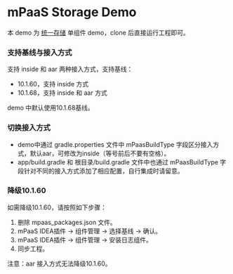 # mPaaS Storage Demo

本 demo 为 [统一存储](https://help.aliyun.com/document_detail/85417.html?spm=a2c4g.11186623.6.1516.7e357bbaMLCXdm) 单组件 demo，clone 后直接运行工程即可。

### 支持基线与接入方式
支持 inside 和 aar 两种接入方式，支持基线：

- 10.1.60，支持 inside 方式
- 10.1.68，支持 inside 和 aar 方式
 
demo 中默认使用10.1.68基线。

### 切换接入方式

- demo中通过 gradle.properties 文件中 mPaasBuildType 字段区分接入方式，默认aar，可修改为inside（等号前后不要有空格）。
- app/build.gradle 和 根目录/build.gradle 文件中也通过 mPaasBuildType 字段针对不同的接入方式添加了相应配置，自行集成时请留意。

### 降级10.1.60
如需降级10.1.60，请按照如下步骤：

1. 删除 mpaas_packages.json 文件。
2. mPaaS IDEA插件 -> 组件管理 -> 选择基线 -> 确认。
3. mPaaS IDEA插件 -> 组件管理 -> 安装日志组件。
4. 同步工程。

注意：aar 接入方式无法降级10.1.60。
